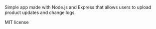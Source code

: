 Simple app made with Node.js and Express that allows users to upload product updates and change logs.

MIT license
